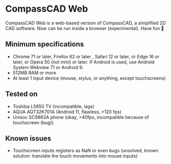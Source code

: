 # CompassCAD Web
CompassCAD Web is a web-based version of CompassCAD, a simplified 2D CAD software. Now can be run inside a browser (experimental). Have fun 🎉
## Minimum specifications
- Chrome 71 or later, Firefox 62 or later , Safari 12 or later, or Edge 16 or later, or Opera 50 (not mini) or later. If Android is used, use Android System Webview 71 or Android 9.
- 512MB RAM or more
- At least 1 input device (mouse, stylus, or anything, except touchscreens)
## Tested on
- Toshiba L5650 TV (incompatible, lags)
- AQUA AQT32K701A (Android 11, flawless, >120 fps)
- Unisoc SC9863A phone (okay, >40fps, incompatible because of touchscreen (bug))
## Known issues
- Touchscreen inputs registers as NaN or even bugs (unsolved, known solution: translate the touch movements into mouse inputs)